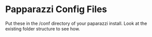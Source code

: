 Papparazzi Config Files
=====================

Put these in the /conf directory of your paparazzi install. Look at the existing folder structure to see how. 


